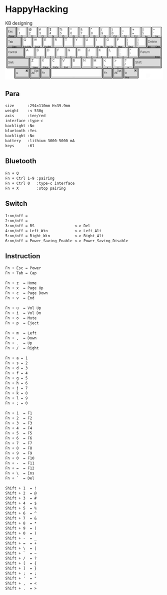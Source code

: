 # HappyHacking

KB designing
![HappyHacking](https://github.com/zetatez/HappyHacking/blob/main/designing.png)


## Para

    size      :294×110mm H<39.9mm
    weight    :< 530g
    axis      :tee/red
    interface :type-c
    backlight :No
    bluetooth :Yes
    backlight :No
    battery   :lithium 3000-5000 mA
    keys      :61

## Bluetooth

    Fn + Q
    Fn + Ctrl 1-9 :pairing
    Fn + Ctrl 0   :type-c interface
    Fn + X        :stop pairing

## Switch

    1:on/off =
    2:on/off =
    3:on/off = BS                  <-> Del
    4:on/off = Left_Win            <-> Left_Alt
    5:on/off = Right_Win           <-> Right_Alt
    6:on/off = Power_Saving_Enable <-> Power_Saving_Disable

## Instruction

    Fn + Esc = Power
    Fn + Tab = Cap

    Fn + z  = Home
    Fn + x  = Page Up
    Fn + c  = Page Down
    Fn + v  = End

    Fn + u  = Vol Up
    Fn + i  = Vol Dn
    Fn + o  = Mute
    Fn + p  = Eject

    Fn + m  = Left
    Fn + ,  = Down
    Fn + .  = Up
    Fn + /  = Right

    Fn + a = 1
    Fn + s = 2
    Fn + d = 3
    Fn + f = 4
    Fn + g = 5
    Fn + h = 6
    Fn + j = 7
    Fn + k = 8
    Fn + l = 9
    Fn + ; = 0

    Fn + 1  = F1
    Fn + 2  = F2
    Fn + 3  = F3
    Fn + 4  = F4
    Fn + 5  = F5
    Fn + 6  = F6
    Fn + 7  = F7
    Fn + 8  = F8
    Fn + 9  = F9
    Fn + 0  = F10
    Fn + -  = F11
    Fn + =  = F12
    Fn + \  = Ins
    Fn + `  = Del

    Shift + 1  = !
    Shift + 2  = @
    Shift + 3  = #
    Shift + 4  = $
    Shift + 5  = %
    Shift + 6  = ^
    Shift + 7  = &
    Shift + 8  = *
    Shift + 9  = (
    Shift + 0  = )
    Shift + -  = _
    Shift + =  = +
    Shift + \  = |
    Shift + `  = ~
    Shift + /  = ?
    Shift + [  = {
    Shift + ]  = }
    Shift + ;  = ;
    Shift + '  = "
    Shift + ,  = <
    Shift + .  = >

